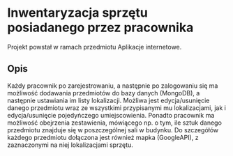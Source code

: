 # Inwentaryzacja sprzętu posiadanego przez pracownika

Projekt powstał w ramach przedmiotu Aplikacje internetowe. 

## Opis

Każdy pracownik po zarejestrowaniu, a następnie po zalogowaniu się ma możliwość dodawania przedmiotów do bazy danych (MongoDB), a następnie ustawiania im listy lokalizacji. 
Możliwa jest edycja/usunięcie danego przedmiotu wraz ze wszystkimi przypisanymi mu lokalizacjami, jak i edycja/usunięcie pojedyńczego umiejscowienia. Ponadto pracownik ma możliwość obejrzenia zestawienia, mówiącego np. o tym, ile sztuk danego przedmiotu znajduje się w poszczególnej sali w budynku.
Do szczegółów każdego przedmiotu dołączona jest również mapka (GoogleAPI), z zaznaczonymi na niej lokalizacjami sprzętu.
